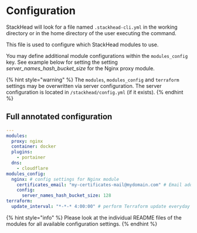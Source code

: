 # Configuration

StackHead will look for a file named `.stackhead-cli.yml` in the working directory or in the home directory of the user executing the command.

This file is used to configure which StackHead modules to use.

You may define additional module configurations within the `modules_config` key.
See example below for setting the setting _server_names_hash_bucket_size_ for the Nginx proxy module.

{% hint style="warning" %}
The `modules`, `modules_config` and `terraform` settings may be overwritten via server configuration.
The server configuration is located in `/stackhead/config.yml` (if it exists).
{% endhint %}

## Full annotated configuration

```yaml
---
modules:
  proxy: nginx
  container: docker
  plugins:
    - portainer
  dns:
    - cloudflare
modules_config:
  nginx: # config settings for Nginx module
    certificates_email: "my-certificates-mail@mydomain.com" # Email address used for creating SSL certificates. Will receive notice when they expire.
    config:
      server_names_hash_bucket_size: 128
terraform:
  update_interval: "*-*-* 4:00:00" # perform Terraform update everyday at 4am, see Unix timer "OnCalendar" setting
```

{% hint style="info" %}
Please look at the individual README files of the modules for all available configuration settings.
{% endhint %}

